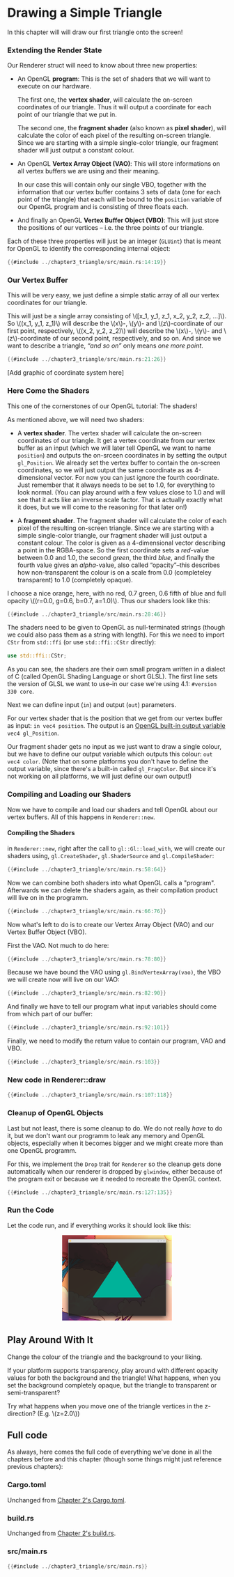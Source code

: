 # Drawing a Simple Triangle

In this chapter will will draw our first triangle onto the screen!

### Extending the Render State

Our Renderer struct will need to know about three new properties:

- An OpenGL **program**: This is the set of shaders that we will want to execute on our hardware.

  The first one, the **vertex shader**, will calculate the on-screen coordinates of our triangle.
  Thus it will output a coordinate for each point of our triangle that we put in.

  The second one, the **fragment shader** (also known as **pixel shader**), will calculate the color of each pixel of the resulting on-screen triangle.
  Since we are starting with a simple single-color triangle, our fragment shader will just output a constant colour.

- An OpenGL **Vertex Array Object (VAO)**:
  This will store informations on all vertex buffers we are using and their meaning.

  In our case this will contain only our single VBO, together with the information that our vertex buffer contains
  3 sets of data (one for each point of the triangle) that each will be bound to the `position` variable of our OpenGL program and is consisting of three floats each.

- And finally an OpenGL **Vertex Buffer Object (VBO)**:
  This will just store the positions of our vertices – i.e. the three points of our triangle.

Each of these three properties will just be an integer (`GLUint`) that is meant for OpenGL to identify the corresponding internal object:

```rust
{{#include ../chapter3_triangle/src/main.rs:14:19}}
```

### Our Vertex Buffer

This will be very easy, we just define a simple static array of all our vertex coordinates for our triangle.

This will just be a single array consisting of \\([x_1, y_1, z_1, x_2, y_2, z_2, …]\\). So \\((x_1, y_1, z_1)\\) will describe the \\(x\\)-, \\(y\\)- and \\(z\\)-coordinate of our first point, respectively, \\((x_2, y_2, z_2)\\) will describe the \\(x\\)-, \\(y\\)- and \\(z\\)-coordinate of our second point, respectively, and so on. And since we want to describe a triangle, _“and so on”_ only means _one more point_.

```rust
{{#include ../chapter3_triangle/src/main.rs:21:26}}
```

[Add graphic of coordinate system here]

### Here Come the Shaders

This one of the cornerstones of our OpenGL tutorial: The shaders!

As mentioned above, we will need two shaders:

- A **vertex shader**. The vertex shader will calculate the on-screen coordinates of our triangle.
  It get a vertex coordinate from our vertex buffer as an input (which we will later tell OpenGL we want to name `position`) and outputs the on-srceen coordinates in by setting the output `gl_Position`.
  We already set the vertex buffer to contain the on-screen coordinates, so we will just output the same coordinate as as 4-dimensional vector. For now you can just ignore the fourth coordinate. Just remember that it always needs to be set to 1.0, for everything to look normal. (You can play around with a few values close to 1.0 and will see that it acts like an inverse scale factor. That is actually exactly what it does, but we will come to the reasoning for that later on!)

- A **fragment shader**. The fragment shader will calculate the color of each pixel of the resulting on-screen triangle.
  Since we are starting with a simple single-color triangle, our fragment shader will just output a constant colour.
  The color is given as a 4-dimensional vector describing a point in the RGBA-space. So the first coordinate sets a _red_-value between 0.0 and 1.0, the second _green_, the third _blue_, and finally the fourth value gives an _alpha_-value, also called “opacity”–this describes how non-transparent the colour is on a scale from 0.0 (completeley transparent) to 1.0 (completely opaque).

I choose a nice orange, here, with no red, 0.7 green, 0.6 fifth of blue and full opacity \\((r=0.0, g=0.6, b=0.7, a=1.0)\\).
Thus our shaders look like this:

```rust
{{#include ../chapter3_triangle/src/main.rs:28:46}}
```
The shaders need to be given to OpenGL as null-terminated strings (though we could also pass them as a string with length). For this we need to import `CStr` from `std::ffi` (or use `std::ffi::CStr` directly):
```rust
use std::ffi::CStr;
```

As you can see, the shaders are their own small program written in a dialect of C (called OpenGL Shading Language or short GLSL). The first line sets the version of GLSL we want to use–in our case we're using 4.1: `#version 330 core`.

Next we can define input (`in`) and output (`out`) parameters.

For our vertex shader that is the position that we get from our vertex buffer as input: `in vec4 position`. The output is an [OpenGL built-in output variable](https://www.khronos.org/opengl/wiki/Built-in_Variable_(GLSL)) `vec4 gl_Position`.

Our fragment shader gets no input as we just want to draw a single colour, but we have to define our output variable which outputs this colour: `out vec4 color`. (Note that on some platforms you don't have to define the output variable, since there's a built-in called `gl_FragColor`. But since it's not working on all platforms, we will just define our own output!)

### Compiling and Loading our Shaders

Now we have to compile and load our shaders and tell OpenGL about our vertex buffers. All of this happens in `Renderer::new`.

#### Compiling the Shaders

in `Renderer::new`, right after the call to `gl::Gl::load_with`, we will create our shaders using, `gl.CreateShader`, `gl.ShaderSource` and `gl.CompileShader`:

```rust
{{#include ../chapter3_triangle/src/main.rs:58:64}}
```

Now we can combine both shaders into what OpenGL calls a "program". Afterwards we can delete the shaders again, as their compilation product will live on in the programm.

```rust
{{#include ../chapter3_triangle/src/main.rs:66:76}}
```

Now what's left to do is to create our Vertex Array Object (VAO) and our Vertex Buffer Object (VBO).

First the VAO. Not much to do here:

```rust
{{#include ../chapter3_triangle/src/main.rs:78:80}}
```

Because we have bound the VAO using `gl.BindVertexArray(vao)`, the VBO we will create now will live on our VAO:

```rust
{{#include ../chapter3_triangle/src/main.rs:82:90}}
```

And finally we have to tell our program what input variables should come from which part of our buffer:

```rust
{{#include ../chapter3_triangle/src/main.rs:92:101}}
```


Finally, we need to modify the return value to contain our program, VAO and VBO.

```rust
{{#include ../chapter3_triangle/src/main.rs:103}}
```


### New code in Renderer::draw

```rust
{{#include ../chapter3_triangle/src/main.rs:107:118}}
```

### Cleanup of OpenGL Objects

Last but not least, there is some cleanup to do. We do not really *have* to do it, but we don't want our programm to leak any memory and OpenGL objects, especially when it becomes bigger and we might create more than one OpenGL programm.

For this, we implement the `Drop` trait for `Renderer` so the cleanup gets done automatically when our renderer is dropped by `glwindow`, either because of the program exit or because we it needed to recreate the OpenGL context.

```rust
{{#include ../chapter3_triangle/src/main.rs:127:135}}
```

### Run the Code

Let the code run, and if everything works it should look like this:

<img src="triangle.png" style="width: 50%; margin-left: 25%;" alt="Our first triangle">

## Play Around With It

Change the colour of the triangle and the background to your liking.

If your platform supports transparency, play around with different opacity values for both the background and the triangle! What happens, when you set the background completely opaque, but the triangle to transparent or semi-transparent?

Try what happens when you move one of the triangle vertices in the z-direction? (E.g. \\(z=2.0\\))

## Full code

As always, here comes the full code of everything we've done in all the chapters before and this chapter (though some things might just reference previous chapters):

### Cargo.toml

Unchanged from [Chapter 2's Cargo.toml](chapter_2.html#cargotoml).

### build.rs

Unchanged from [Chapter 2's build.rs](chapter_2.html#buildrs).

### src/main.rs
```rust
{{#include ../chapter3_triangle/src/main.rs}}
```
